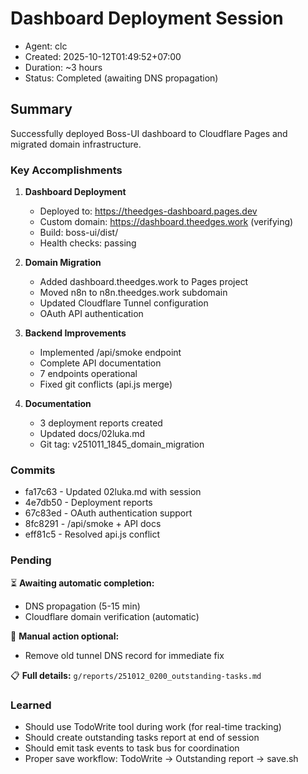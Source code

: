 # Dashboard Deployment Session

- Agent: clc
- Created: 2025-10-12T01:49:52+07:00
- Duration: ~3 hours
- Status: Completed (awaiting DNS propagation)

## Summary

Successfully deployed Boss-UI dashboard to Cloudflare Pages and migrated domain infrastructure.

### Key Accomplishments

1. **Dashboard Deployment**
   - Deployed to: https://theedges-dashboard.pages.dev
   - Custom domain: https://dashboard.theedges.work (verifying)
   - Build: boss-ui/dist/
   - Health checks: passing

2. **Domain Migration**
   - Added dashboard.theedges.work to Pages project
   - Moved n8n to n8n.theedges.work subdomain
   - Updated Cloudflare Tunnel configuration
   - OAuth API authentication

3. **Backend Improvements**
   - Implemented /api/smoke endpoint
   - Complete API documentation
   - 7 endpoints operational
   - Fixed git conflicts (api.js merge)

4. **Documentation**
   - 3 deployment reports created
   - Updated docs/02luka.md
   - Git tag: v251011_1845_domain_migration

### Commits
- fa17c63 - Updated 02luka.md with session
- 4e7db50 - Deployment reports
- 67c83ed - OAuth authentication support
- 8fc8291 - /api/smoke + API docs
- eff81c5 - Resolved api.js conflict

### Pending

⏳ **Awaiting automatic completion:**
- DNS propagation (5-15 min)
- Cloudflare domain verification (automatic)

🔴 **Manual action optional:**
- Remove old tunnel DNS record for immediate fix

📋 **Full details:** `g/reports/251012_0200_outstanding-tasks.md`

### Learned

- Should use TodoWrite tool during work (for real-time tracking)
- Should create outstanding tasks report at end of session
- Should emit task events to task bus for coordination
- Proper save workflow: TodoWrite → Outstanding report → save.sh

